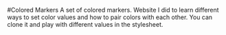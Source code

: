 #Colored Markers
A set of colored markers. Website I did to learn different ways to set color values and how to pair colors with each other. You can clone it and play with different values in the stylesheet.
